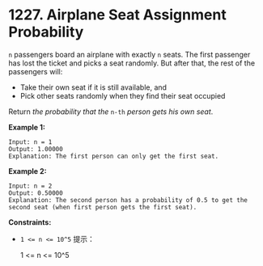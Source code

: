 # 1227. Airplane Seat Assignment Probability

`n` passengers board an airplane with exactly `n` seats. The first passenger has lost the ticket and picks a seat randomly. But after that, the rest of the passengers will:

- Take their own seat if it is still available, and
- Pick other seats randomly when they find their seat occupied

Return *the probability that the* `n-th` *person gets his own seat*.

**Example 1:**

```()
Input: n = 1
Output: 1.00000
Explanation: The first person can only get the first seat.
```

**Example 2:**

```()
Input: n = 2
Output: 0.50000
Explanation: The second person has a probability of 0.5 to get the second seat (when first person gets the first seat).
```

**Constraints:**

- `1 <= n <= 10^5`
提示：

    1 <= n <= 10^5
